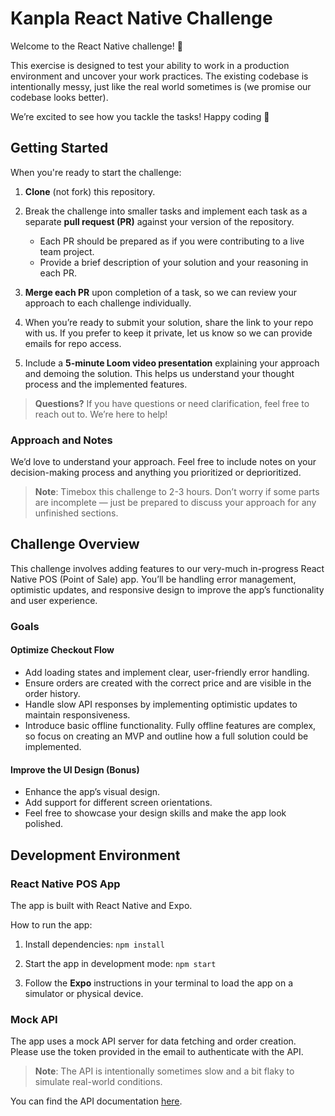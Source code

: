 # Kanpla React Native Challenge
Welcome to the React Native challenge! 👋

This exercise is designed to test your ability to work in a production environment and uncover your work practices. The existing codebase is intentionally messy, just like the real world sometimes is (we promise our codebase looks better).

We’re excited to see how you tackle the tasks! Happy coding 🚀

## Getting Started
When you're ready to start the challenge:

1. **Clone** (not fork) this repository.

2. Break the challenge into smaller tasks and implement each task as a separate **pull request (PR)** against your version of the repository.
   * Each PR should be prepared as if you were contributing to a live team project.
   * Provide a brief description of your solution and your reasoning in each PR.

3. **Merge each PR** upon completion of a task, so we can review your approach to each challenge individually.

4. When you’re ready to submit your solution, share the link to your repo with us. If you prefer to keep it private, let us know so we can provide emails for repo access.

5. Include a **5-minute Loom video presentation** explaining your approach and demoing the solution. This helps us understand your thought process and the implemented features.

>**Questions?** If you have questions or need clarification, feel free to reach out to. We’re here to help!

### Approach and Notes

We’d love to understand your approach. Feel free to include notes on your decision-making process and anything you prioritized or deprioritized. 

>**Note**: Timebox this challenge to 2-3 hours. Don’t worry if some parts are incomplete — just be prepared to discuss your approach for any unfinished sections.

## Challenge Overview
This challenge involves adding features to our very-much in-progress React Native POS (Point of Sale) app. You’ll be handling error management, optimistic updates, and responsive design to improve the app’s functionality and user experience.

### Goals

#### Optimize Checkout Flow
* Add loading states and implement clear, user-friendly error handling.
* Ensure orders are created with the correct price and are visible in the order history.
* Handle slow API responses by implementing optimistic updates to maintain responsiveness.
* Introduce basic offline functionality. Fully offline features are complex, so focus on creating an MVP and outline how a full solution could be implemented.

#### Improve the UI Design (Bonus)
* Enhance the app’s visual design.
* Add support for different screen orientations.
* Feel free to showcase your design skills and make the app look polished.

## Development Environment

### React Native POS App
The app is built with React Native and Expo.

How to run the app:

1. Install dependencies: `npm install`

2. Start the app in development mode: `npm start`

3. Follow the **Expo** instructions in your terminal to load the app on a simulator or physical device.

### Mock API
The app uses a mock API server for data fetching and order creation. Please use the token provided in the email to authenticate with the API.

>**Note**: The API is intentionally sometimes slow and a bit flaky to simulate real-world conditions.

You can find the API documentation [here](https://kanpla-code-challenge.up.railway.app/docs).